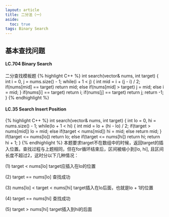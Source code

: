 ```yaml
---
layout: article
title: 二分法（一）
aside:
  toc: true
tags: Binary Search
---
```

<!-- more !-->
## 基本查找问题
#### LC.704 Binary Search
二分查找模板题
{% highlight C++ %}
int search(vector<int>& nums, int target) {
    int i = 0, j = nums.size() - 1;
    while(i + 1 < j)
    {
        int mid = i + (j - i) / 2;
        if(nums[mid] == target) return mid;
        else if(nums[mid] > target) j = mid;
        else i = mid;
    }
    if(nums[i] == target) return i;
    if(nums[j] == target) return j;
    return -1;
}
{% endhighlight %}

#### LC.35 Search Insert Position
{% highlight C++ %}
int search(vector<int>& nums, int target) {
    int lo = 0, hi = nums.size() - 1;
    while(lo + 1 < hi)
    {
        int mid = lo + (hi - lo) / 2;
        if(target > nums[mid]) lo = mid;
        else if(target < nums[mid]) hi = mid;
        else return mid;
    }
    if(target <= nums[lo]) return lo;
    else if(target <= nums[hi]) return hi;
    return hi + 1;
}
{% endhighlight %}
本题要求target不在数组中的时候，返回target的插入位置。查找过程与上题相同，但在for循环结束后，区间被缩小到[lo, hi], 且区间长度不超过2，这时分以下几种情况：

(1) target < nums[lo]  target应插入在lo的位置

(2) target == nums[lo] 查找成功

(3) nums[lo] < target < nums[hi] target插入在lo后面，也就是lo + 1的位置

(4) target == nums[hi] 查找成功

(5) target > nums[hi] target插入到hi的后面


